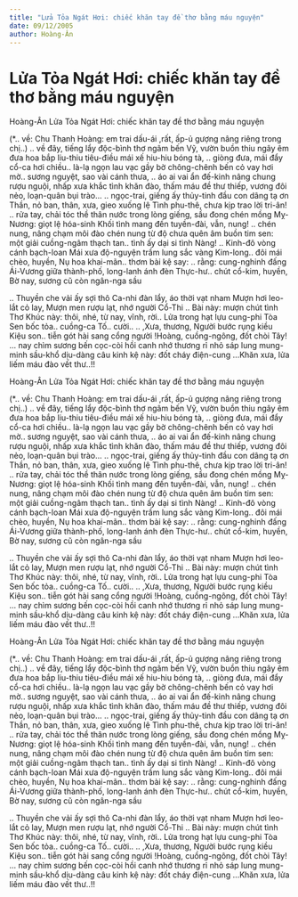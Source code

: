 ```yaml
---
title: "Lửa Tỏa Ngát Hơi: chiếc khăn tay đề thơ bằng máu nguyện"
date: 09/12/2005
author: Hoàng-Ân
---
```


# Lửa Tỏa Ngát Hơi: chiếc khăn tay đề thơ bằng máu nguyện

Hoàng-Ân
Lửa Tỏa Ngát Hơi: chiếc khăn tay đề thơ bằng máu nguyện


(*.. về: Chu Thanh Hoàng: em trai dấu-ái
   ,rất, ấp-ủ gượng nâng riêng trong chị..)
.. về đây, tiếng lẩy độc-bình
   thơ ngâm bến Vỹ, vườn buồn thiu ngây
   êm đưa hoa bắp liu-thiu
   tiêu-điều mái xế hiu-hiu bóng tà,
.. giòng đưa, mái đẩy cổ-ca
  hơi chiều.. là-lạ ngọn lau vạc gầy
  bờ chông-chênh bến cỏ vay
  hơi mờ.. sương nguyệt, sao vài cánh thưa,
.. áo ai vai ẩn đế-kinh
   nâng chung rượu nguội, nhấp xưa khắc tình
   khăn đào, thấm máu đề thư
   thiếp, vương đôi nẻo, loạn-quân bụi trào...
.. ngọc-trai, giếng ấy thủy-tinh
   đầu con dâng tạ ơn Thần, nỏ ban,
   thân, xưa, gieo xuống lệ Tình
   phu-thê, chưa kịp trao lời tri-ân!
.. rửa tay, chải tóc thề thân
   nước trong lòng giếng, sầu đong chén mồng
   Mỵ-Nương: giọt lệ hóa-sinh
   Khối tình mang đến tuyền-đài, vẫn, nung!
.. chén nung, nâng chạm môi đào
   chén nung từ độ chưa quên âm buồn
   tim sen: một giải cuồng-ngâm
   thạch tan.. tình ấy dại si tình Nàng!
.. Kinh-đô vòng cánh bạch-loan
   Mái xưa độ-nguyện trầm lung sắc vàng
   Kim-long.. đôi mái chèo, huyền,
   Nụ hoa khai-mãn.. thơm bài kệ say:
.. rằng: cung-nghinh đấng Ái-Vương
   giữa thành-phố, long-lanh ánh đèn
   Thực-hư.. chút cổ-kim, huyền,
    Bờ nay, sương cũ còn ngân-nga sầu

.. Thuyền che vải ấy sợi thô
    Ca-nhi đàn lẩy, áo thời vạt nham
    Mượn hơi leo-lắt cỏ lay,
    Mượn men rượu lạt, nhớ người Cổ-Thi
..  Bài này: mượn chút tình Thơ
    Khúc này: thôi, nhé, từ nay, vĩnh, rời..
    Lửa trong hạt lựu cung-phi
    Tòa Sen bốc tỏa.. cuồng-ca Tố.. cười..
.. ,Xưa, thương, Người bước rụng kiều
   Kiệu son.. tiễn gót hài sang cổng người
   !Hoàng, cuồng-ngông, đốt chòi Tây!
  ... nay chìm sương bến cọc-còi hồi canh
      nhớ thương rỉ nhỏ sáp lung
      mung-minh sầu-khổ dịu-dàng câu kinh
      kệ này: đốt cháy điện-cung
  ...Khăn xưa, lửa liếm máu đào vết thư..!!

Hoàng-Ân
Lửa Tỏa Ngát Hơi: chiếc khăn tay đề thơ bằng máu nguyện


(*.. về: Chu Thanh Hoàng: em trai dấu-ái
   ,rất, ấp-ủ gượng nâng riêng trong chị..)
.. về đây, tiếng lẩy độc-bình
   thơ ngâm bến Vỹ, vườn buồn thiu ngây
   êm đưa hoa bắp liu-thiu
   tiêu-điều mái xế hiu-hiu bóng tà,
.. giòng đưa, mái đẩy cổ-ca
  hơi chiều.. là-lạ ngọn lau vạc gầy
  bờ chông-chênh bến cỏ vay
  hơi mờ.. sương nguyệt, sao vài cánh thưa,
.. áo ai vai ẩn đế-kinh
   nâng chung rượu nguội, nhấp xưa khắc tình
   khăn đào, thấm máu đề thư
   thiếp, vương đôi nẻo, loạn-quân bụi trào...
.. ngọc-trai, giếng ấy thủy-tinh
   đầu con dâng tạ ơn Thần, nỏ ban,
   thân, xưa, gieo xuống lệ Tình
   phu-thê, chưa kịp trao lời tri-ân!
.. rửa tay, chải tóc thề thân
   nước trong lòng giếng, sầu đong chén mồng
   Mỵ-Nương: giọt lệ hóa-sinh
   Khối tình mang đến tuyền-đài, vẫn, nung!
.. chén nung, nâng chạm môi đào
   chén nung từ độ chưa quên âm buồn
   tim sen: một giải cuồng-ngâm
   thạch tan.. tình ấy dại si tình Nàng!
.. Kinh-đô vòng cánh bạch-loan
   Mái xưa độ-nguyện trầm lung sắc vàng
   Kim-long.. đôi mái chèo, huyền,
   Nụ hoa khai-mãn.. thơm bài kệ say:
.. rằng: cung-nghinh đấng Ái-Vương
   giữa thành-phố, long-lanh ánh đèn
   Thực-hư.. chút cổ-kim, huyền,
    Bờ nay, sương cũ còn ngân-nga sầu

.. Thuyền che vải ấy sợi thô
    Ca-nhi đàn lẩy, áo thời vạt nham
    Mượn hơi leo-lắt cỏ lay,
    Mượn men rượu lạt, nhớ người Cổ-Thi
..  Bài này: mượn chút tình Thơ
    Khúc này: thôi, nhé, từ nay, vĩnh, rời..
    Lửa trong hạt lựu cung-phi
    Tòa Sen bốc tỏa.. cuồng-ca Tố.. cười..
.. ,Xưa, thương, Người bước rụng kiều
   Kiệu son.. tiễn gót hài sang cổng người
   !Hoàng, cuồng-ngông, đốt chòi Tây!
  ... nay chìm sương bến cọc-còi hồi canh
      nhớ thương rỉ nhỏ sáp lung
      mung-minh sầu-khổ dịu-dàng câu kinh
      kệ này: đốt cháy điện-cung
  ...Khăn xưa, lửa liếm máu đào vết thư..!!

Hoàng-Ân
Lửa Tỏa Ngát Hơi: chiếc khăn tay đề thơ bằng máu nguyện


(*.. về: Chu Thanh Hoàng: em trai dấu-ái
   ,rất, ấp-ủ gượng nâng riêng trong chị..)
.. về đây, tiếng lẩy độc-bình
   thơ ngâm bến Vỹ, vườn buồn thiu ngây
   êm đưa hoa bắp liu-thiu
   tiêu-điều mái xế hiu-hiu bóng tà,
.. giòng đưa, mái đẩy cổ-ca
  hơi chiều.. là-lạ ngọn lau vạc gầy
  bờ chông-chênh bến cỏ vay
  hơi mờ.. sương nguyệt, sao vài cánh thưa,
.. áo ai vai ẩn đế-kinh
   nâng chung rượu nguội, nhấp xưa khắc tình
   khăn đào, thấm máu đề thư
   thiếp, vương đôi nẻo, loạn-quân bụi trào...
.. ngọc-trai, giếng ấy thủy-tinh
   đầu con dâng tạ ơn Thần, nỏ ban,
   thân, xưa, gieo xuống lệ Tình
   phu-thê, chưa kịp trao lời tri-ân!
.. rửa tay, chải tóc thề thân
   nước trong lòng giếng, sầu đong chén mồng
   Mỵ-Nương: giọt lệ hóa-sinh
   Khối tình mang đến tuyền-đài, vẫn, nung!
.. chén nung, nâng chạm môi đào
   chén nung từ độ chưa quên âm buồn
   tim sen: một giải cuồng-ngâm
   thạch tan.. tình ấy dại si tình Nàng!
.. Kinh-đô vòng cánh bạch-loan
   Mái xưa độ-nguyện trầm lung sắc vàng
   Kim-long.. đôi mái chèo, huyền,
   Nụ hoa khai-mãn.. thơm bài kệ say:
.. rằng: cung-nghinh đấng Ái-Vương
   giữa thành-phố, long-lanh ánh đèn
   Thực-hư.. chút cổ-kim, huyền,
    Bờ nay, sương cũ còn ngân-nga sầu

.. Thuyền che vải ấy sợi thô
    Ca-nhi đàn lẩy, áo thời vạt nham
    Mượn hơi leo-lắt cỏ lay,
    Mượn men rượu lạt, nhớ người Cổ-Thi
..  Bài này: mượn chút tình Thơ
    Khúc này: thôi, nhé, từ nay, vĩnh, rời..
    Lửa trong hạt lựu cung-phi
    Tòa Sen bốc tỏa.. cuồng-ca Tố.. cười..
.. ,Xưa, thương, Người bước rụng kiều
   Kiệu son.. tiễn gót hài sang cổng người
   !Hoàng, cuồng-ngông, đốt chòi Tây!
  ... nay chìm sương bến cọc-còi hồi canh
      nhớ thương rỉ nhỏ sáp lung
      mung-minh sầu-khổ dịu-dàng câu kinh
      kệ này: đốt cháy điện-cung
  ...Khăn xưa, lửa liếm máu đào vết thư..!!
